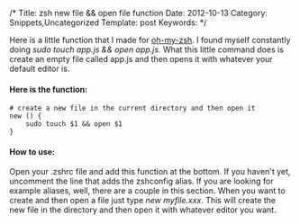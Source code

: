 /*
Title: zsh new file && open file function
Date: 2012-10-13
Category: Snippets,Uncategorized
Template: post
Keywords: 
*/

Here is a little function that I made for
[oh-my-zsh](https://github.com/robbyrussell/oh-my-zsh "oh-my-zsh"). I
found myself constantly doing *sudo touch app.js && open app.js*. What
this little command does is create an empty file called app.js and then
opens it with whatever your default editor is.

#### Here is the function:

~~~~ {.lang:sh .decode:true}
# create a new file in the current directory and then open it
new () {
    sudo touch $1 && open $1
}
~~~~

#### How to use:

Open your .zshrc file and add this function at the bottom. If you
haven't yet, uncomment the line that adds the zshconfig alias. If you
are looking for example aliases, well, there are a couple in this
section. When you want to create and then open a file just type *new
myfile.xxx*. This will create the new file in the directory and then
open it with whatever editor you want.
